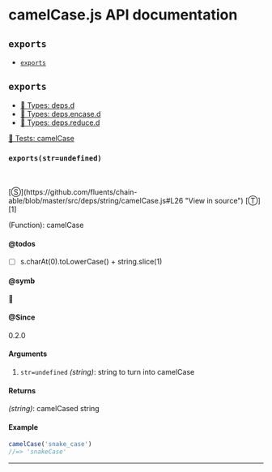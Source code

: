 # camelCase.js API documentation

<!-- div class="toc-container" -->

<!-- div -->

## `exports`
* <a href="#exports"  data-meta="exports str undefined"  data-call="exports str undefined"  data-category="Methods"  data-description="Function camelCase"  data-name="exports"  data-todos="s charAt 0 toLowerCase string slice 1"  data-all="meta n exports str undefined call exports str undefined category Methods description Function camelCase name exports member see notes todos s charAt 0 toLowerCase string slice 1 n klassProps" >`exports`</a>

<!-- /div -->

<!-- /div -->

<!-- div class="doc-container" -->

<!-- div -->

## `exports`

<!-- div -->

* <a href="https://github.com/fluents/chain-able/blob/master/typings/deps.d.ts">🌊  Types: deps.d</a>&nbsp;
* <a href="https://github.com/fluents/chain-able/blob/master/typings/deps.encase.d.ts">🌊  Types: deps.encase.d</a>&nbsp;
* <a href="https://github.com/fluents/chain-able/blob/master/typings/deps.reduce.d.ts">🌊  Types: deps.reduce.d</a>&nbsp;

<a href="https://github.com/fluents/chain-able/blob/master/test/deps/camelCase.js">🔬  Tests: camelCase</a>&nbsp;

<h3 id="exports" data-member="" data-category="Methods" data-name="exports"><code>exports(str=undefined)</code></h3>
<br>
<br>
[&#x24C8;](https://github.com/fluents/chain-able/blob/master/src/deps/string/camelCase.js#L26 "View in source") [&#x24C9;][1]

(Function): camelCase


#### @todos 

- [ ] s.charAt(0).toLowerCase() + string.slice(1)
 

#### @symb 

🐫 

#### @Since
0.2.0

#### Arguments
1. `str=undefined` *(string)*: string to turn into camelCase

#### Returns
*(string)*: camelCased string

#### Example
```js
camelCase('snake_case')
//=> 'snakeCase'

```
---

<!-- /div -->

<!-- /div -->

<!-- /div -->

 [1]: #exports "Jump back to the TOC."
